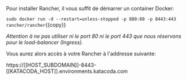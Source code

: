 Pour installer Rancher, il vous suffit de démarrer un container Docker:

`sudo docker run -d --restart=unless-stopped -p 880:80 -p 8443:443 rancher/rancher`{{copy}}

*Attention à ne pas utiliser ni le port 80 ni le port 443 que nous réservons pour le load-balancer (Ingress).*

Vous aurez alors accès à votre Rancher à l'addresse suivante:

https://[[HOST_SUBDOMAIN]]-8443-[[KATACODA_HOST]].environments.katacoda.com
